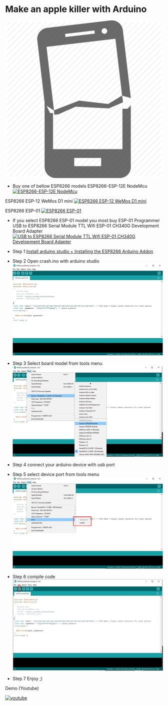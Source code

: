 Make an apple killer with Arduino
====

![Step](https://github.com/alirezapci/apple-crash/raw/master/img/crash.png)




* Buy one of bellow ESP8266 models
ESP8266-ESP-12E NodeMcu
[![ESP8266-ESP-12E NodeMcu](https://i.ebayimg.com/images/g/ShQAAOSwImRYSTVS/s-l500.jpg)](https://www.ebay.com/itm/ESP8266-ESP-12E-CH340G-WIFI-Network-Development-Board-Module-For-NodeMcu-Lua/112230225390?epid=18012751789&hash=item1a217155ee:g:ShQAAOSwImRYSTVS)


ESP8266 ESP-12 WeMos D1 mini
[![ESP8266 ESP-12 WeMos D1 mini](https://i.ebayimg.com/images/g/AfUAAOSwAPVZG7aQ/s-l500.jpg)](https://www.ebay.com/itm/NodeMCU-Lua-ESP8266-ESP-12-WeMos-D1-Mini-WIFI-Development-Board-Module-JB/253324010072?_trkparms=aid%3D555019%26algo%3DPL.BANDIT%26ao%3D1%26asc%3D20150817211623%26meid%3D2b4d020136a04b05b1f3ef518c0b6e5a%26pid%3D100505%26rk%3D1%26rkt%3D1%26%26itm%3D253324010072&_trksid=p2045573.c100505.m3226)


ESP8266 ESP-01
[![ESP8266 ESP-01](https://i.ebayimg.com/images/g/fO4AAOSwSrNaJ8p5/s-l500.jpg)](https://www.ebay.com/itm/ESP8266-ESP-01S-Serial-WIFI-Wireless-Module-Adapter-Breakout-Send-Receive-AP-STA/311736436700?hash=item4894f087dc:g:fO4AAOSwSrNaJ8p5)



* If you select ESP8266 ESP-01 model you most buy ESP-01  Programmer
USB to ESP8266 Serial Module TTL Wifi ESP-01 CH340G Development Board Adapter
[![USB to ESP8266 Serial Module TTL Wifi ESP-01 CH340G Development Board Adapter](https://i.ebayimg.com/images/g/mY4AAOSw0fhXidgf/s-l500.jpg)](https://www.ebay.com/itm/USB-to-ESP8266-Serial-Module-TTL-Wifi-ESP-01-CH340G-Developent-Board-Adapter/201588307377?hash=item2eef9975b1:g:mY4AAOSw0fhXidgf)





* Step 1
[Install arduino studio +  Installing the ESP8266 Arduino Addon](https://learn.sparkfun.com/tutorials/esp8266-thing-hookup-guide/installing-the-esp8266-arduino-addon)
* Step 2
Open crash.ino with arduino studio
![Step](https://github.com/alirezapci/apple-crash/raw/master/img/1.jpg)


* Step 3
Select board model from tools menu 
![Step](https://github.com/alirezapci/apple-crash/raw/master/img/2.jpg)
* Step 4
connect your arduino device with usb port
* Step 5
select device port from tools menu
![Step](https://github.com/alirezapci/apple-crash/raw/master/img/3.jpg)
* Step 6
compile code
![Step](https://github.com/alirezapci/apple-crash/raw/master/img/4.jpg)

* Step 7
Enjoy ;)



Demo (Youtube)

[![youtube](https://img.youtube.com/vi/E81ei-7TeAs/0.jpg)](https://youtu.be/E81ei-7TeAs)